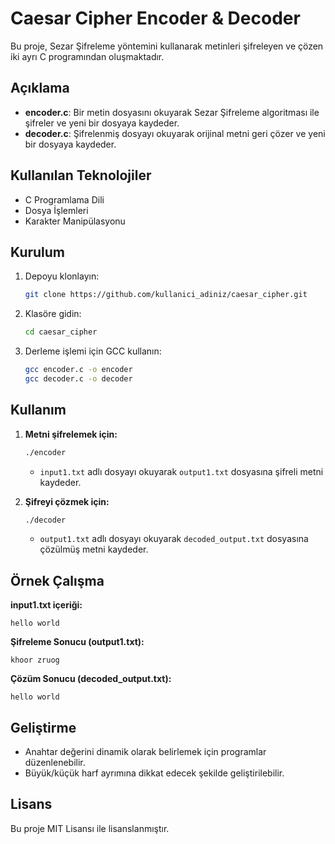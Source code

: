 # Caesar Cipher Encoder & Decoder

Bu proje, Sezar Şifreleme yöntemini kullanarak metinleri şifreleyen ve çözen iki ayrı C programından oluşmaktadır.

## Açıklama

- **encoder.c**: Bir metin dosyasını okuyarak Sezar Şifreleme algoritması ile şifreler ve yeni bir dosyaya kaydeder.
- **decoder.c**: Şifrelenmiş dosyayı okuyarak orijinal metni geri çözer ve yeni bir dosyaya kaydeder.

## Kullanılan Teknolojiler

- C Programlama Dili
- Dosya İşlemleri
- Karakter Manipülasyonu

## Kurulum

1. Depoyu klonlayın:
   ```bash
   git clone https://github.com/kullanici_adiniz/caesar_cipher.git
   ```
2. Klasöre gidin:
   ```bash
   cd caesar_cipher
   ```
3. Derleme işlemi için GCC kullanın:
   ```bash
   gcc encoder.c -o encoder
   gcc decoder.c -o decoder
   ```

## Kullanım

1. **Metni şifrelemek için:**
   ```bash
   ./encoder
   ```
   - `input1.txt` adlı dosyayı okuyarak `output1.txt` dosyasına şifreli metni kaydeder.

2. **Şifreyi çözmek için:**
   ```bash
   ./decoder
   ```
   - `output1.txt` adlı dosyayı okuyarak `decoded_output.txt` dosyasına çözülmüş metni kaydeder.

## Örnek Çalışma

**input1.txt içeriği:**
```
hello world
```

**Şifreleme Sonucu (output1.txt):**
```
khoor zruog
```

**Çözüm Sonucu (decoded_output.txt):**
```
hello world
```

## Geliştirme

- Anahtar değerini dinamik olarak belirlemek için programlar düzenlenebilir.
- Büyük/küçük harf ayrımına dikkat edecek şekilde geliştirilebilir.

## Lisans

Bu proje MIT Lisansı ile lisanslanmıştır.

